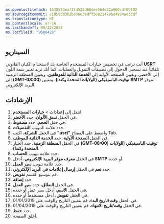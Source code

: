 ```yaml
---
ms.openlocfilehash: 1630533eaf2fd523d60dee564e32a060cdf09f02
ms.sourcegitcommit: c1858cd3b2bd6663edff36e214795d4934ad3ddf
ms.translationtype: HT
ms.contentlocale: ar-SA
ms.lasthandoff: 09/22/2022
ms.locfileid: "9580428"
---
```

## <a name="scenario"></a>السيناريو

أنت ترغب في تخصيص خيارات المستخدم الخاصة بك لاستخدام الكيان القانوني **USRT** تلقائياً عند تسجيل الدخول إلى تطبيقات التمويل والعمليات. كما أنك تريد تغيير سمة اللون إلى الأخضر، وتعيين الصفحة الأولية إلى **الخدمة الذاتية للموظفين**، وتعيين المنطقة الزمنية إلى **(GMT-08:00) توقيت الباسيفيكي (الولايات المتحدة وكندا)**، وتعيين **SMTP** لموفر البريد الإلكتروني. 


## <a name="instructions"></a>الإرشادات 

1. انتقل إلى **إعدادات** > **خيارات المستخدم**.
1. في الحقل **نسق الألوان**، حدد **الأخضر**.
1. في حقل **الحجم**، حدد **مضغوط**.
1. حدد علامة التبويب **التفضيلات**.
1. في الحقل **الشركة**، اكتب **"usrt"** واضغط على المفتاح Tab.
1. في الحقل **الصفحة الأولية**، حدد **الخدمة الذاتية للموظف**.
1. في الحقل **المنطقة الزمنية**، حدد الخيار **(GMT-08:00) توقيت الباسيفيكي (الولايات المتحدة وكندا)**.
1. حدد علامة تبويب **الحساب**.
1. في الحقل **معرف موفر البريد الإلكتروني**، أدخل **SMTP** أو حدده.
1. حدد علامة تبويب **سير العمل**.
1. حدد **نعم** في الحقل **إرسال إعلامات في البريد الإلكتروني**.
1. قم بتوسيع القسم **تفويض**.
1. حدد **إضافة**.
1. في الحقل **النطاق**، حدد **سير العمل**.
1. في الحقل **الاسم**، أدخل سير عمل أو حدده.
1. في الحقل **تفويض**، أدخل مستخدماً أو حدده.
1. في الحقل **وقت/تاريخ البدء**، قم بتعيين التاريخ والوقت على 01/01/2019.
1. في الحقل **وقت/تاريخ الانتهاء**، قم بتعيين التاريخ والوقت على 01/04/2019.
1. حدد **حفظ**.
1. أغلق الصفحة.



